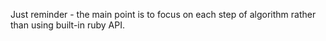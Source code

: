 Just reminder - the main point is to focus on each step of
algorithm rather than using built-in ruby API.
